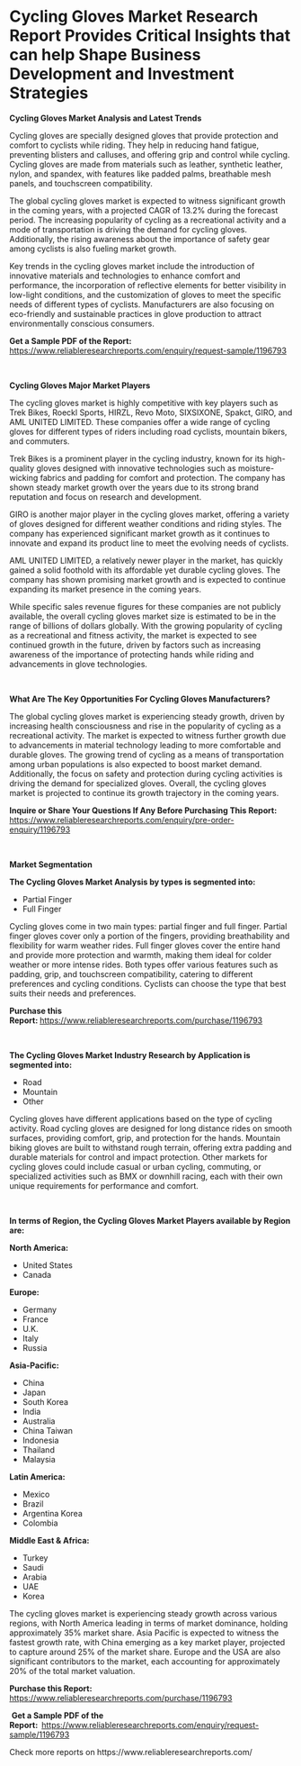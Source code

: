 <p><h1>Cycling Gloves Market Research Report Provides Critical Insights that can help Shape Business Development and Investment Strategies</h1></p><p><strong>Cycling Gloves Market Analysis and Latest Trends</strong></p>
<p><p>Cycling gloves are specially designed gloves that provide protection and comfort to cyclists while riding. They help in reducing hand fatigue, preventing blisters and calluses, and offering grip and control while cycling. Cycling gloves are made from materials such as leather, synthetic leather, nylon, and spandex, with features like padded palms, breathable mesh panels, and touchscreen compatibility.</p><p>The global cycling gloves market is expected to witness significant growth in the coming years, with a projected CAGR of 13.2% during the forecast period. The increasing popularity of cycling as a recreational activity and a mode of transportation is driving the demand for cycling gloves. Additionally, the rising awareness about the importance of safety gear among cyclists is also fueling market growth.</p><p>Key trends in the cycling gloves market include the introduction of innovative materials and technologies to enhance comfort and performance, the incorporation of reflective elements for better visibility in low-light conditions, and the customization of gloves to meet the specific needs of different types of cyclists. Manufacturers are also focusing on eco-friendly and sustainable practices in glove production to attract environmentally conscious consumers.</p></p>
<p><strong>Get a Sample PDF of the Report:&nbsp;</strong> <a href="https://www.reliableresearchreports.com/enquiry/request-sample/1196793">https://www.reliableresearchreports.com/enquiry/request-sample/1196793</a></p>
<p>&nbsp;</p>
<p><strong>Cycling Gloves Major Market Players</strong></p>
<p><p>The cycling gloves market is highly competitive with key players such as Trek Bikes, Roeckl Sports, HIRZL, Revo Moto, SIXSIXONE, Spakct, GIRO, and AML UNITED LIMITED. These companies offer a wide range of cycling gloves for different types of riders including road cyclists, mountain bikers, and commuters.</p><p>Trek Bikes is a prominent player in the cycling industry, known for its high-quality gloves designed with innovative technologies such as moisture-wicking fabrics and padding for comfort and protection. The company has shown steady market growth over the years due to its strong brand reputation and focus on research and development.</p><p>GIRO is another major player in the cycling gloves market, offering a variety of gloves designed for different weather conditions and riding styles. The company has experienced significant market growth as it continues to innovate and expand its product line to meet the evolving needs of cyclists.</p><p>AML UNITED LIMITED, a relatively newer player in the market, has quickly gained a solid foothold with its affordable yet durable cycling gloves. The company has shown promising market growth and is expected to continue expanding its market presence in the coming years.</p><p>While specific sales revenue figures for these companies are not publicly available, the overall cycling gloves market size is estimated to be in the range of billions of dollars globally. With the growing popularity of cycling as a recreational and fitness activity, the market is expected to see continued growth in the future, driven by factors such as increasing awareness of the importance of protecting hands while riding and advancements in glove technologies.</p></p>
<p>&nbsp;</p>
<p><strong>What Are The Key Opportunities For Cycling Gloves Manufacturers?</strong></p>
<p><p>The global cycling gloves market is experiencing steady growth, driven by increasing health consciousness and rise in the popularity of cycling as a recreational activity. The market is expected to witness further growth due to advancements in material technology leading to more comfortable and durable gloves. The growing trend of cycling as a means of transportation among urban populations is also expected to boost market demand. Additionally, the focus on safety and protection during cycling activities is driving the demand for specialized gloves. Overall, the cycling gloves market is projected to continue its growth trajectory in the coming years.</p></p>
<p><strong>Inquire or Share Your Questions If Any Before Purchasing This Report:</strong> <a href="https://www.reliableresearchreports.com/enquiry/pre-order-enquiry/1196793">https://www.reliableresearchreports.com/enquiry/pre-order-enquiry/1196793</a></p>
<p>&nbsp;</p>
<p><strong>Market Segmentation</strong></p>
<p><strong>The Cycling Gloves Market Analysis by types is segmented into:</strong></p>
<p><ul><li>Partial Finger</li><li>Full Finger</li></ul></p>
<p><p>Cycling gloves come in two main types: partial finger and full finger. Partial finger gloves cover only a portion of the fingers, providing breathability and flexibility for warm weather rides. Full finger gloves cover the entire hand and provide more protection and warmth, making them ideal for colder weather or more intense rides. Both types offer various features such as padding, grip, and touchscreen compatibility, catering to different preferences and cycling conditions. Cyclists can choose the type that best suits their needs and preferences.</p></p>
<p><strong>Purchase this Report:&nbsp;</strong><a href="https://www.reliableresearchreports.com/purchase/1196793">https://www.reliableresearchreports.com/purchase/1196793</a></p>
<p>&nbsp;</p>
<p><strong>The Cycling Gloves Market Industry Research by Application is segmented into:</strong></p>
<p><ul><li>Road</li><li>Mountain</li><li>Other</li></ul></p>
<p><p>Cycling gloves have different applications based on the type of cycling activity. Road cycling gloves are designed for long distance rides on smooth surfaces, providing comfort, grip, and protection for the hands. Mountain biking gloves are built to withstand rough terrain, offering extra padding and durable materials for control and impact protection. Other markets for cycling gloves could include casual or urban cycling, commuting, or specialized activities such as BMX or downhill racing, each with their own unique requirements for performance and comfort.</p></p>
<p>&nbsp;</p>
<p><strong>In terms of Region, the Cycling Gloves Market Players available by Region are:</strong></p>
<p>
    <p> <strong> North America: </strong>
        <ul>
            <li>United States</li>
            <li>Canada</li>
        </ul>
        </p> 
    <p> <strong> Europe: </strong>
        <ul>
            <li>Germany</li>
            <li>France</li>
            <li>U.K.</li>
            <li>Italy</li>
            <li>Russia</li>
        </ul>
        </p> 
    <p> <strong> Asia-Pacific: </strong>
        <ul>
            <li>China</li>
            <li>Japan</li>
            <li>South Korea</li>
            <li>India</li>
            <li>Australia</li>
            <li>China Taiwan</li>
            <li>Indonesia</li>
            <li>Thailand</li>
            <li>Malaysia</li>
        </ul>
        </p> 
    <p> <strong> Latin America: </strong>
        <ul>
            <li>Mexico</li>
            <li>Brazil</li>
            <li>Argentina Korea</li>
            <li>Colombia</li>
        </ul>
        </p> 
    <p> <strong> Middle East & Africa: </strong>
        <ul>
            <li>Turkey</li>
            <li>Saudi</li>
            <li>Arabia</li>
            <li>UAE</li>
            <li>Korea</li>
        </ul>
    </p>
    </p>
<p><p>The cycling gloves market is experiencing steady growth across various regions, with North America leading in terms of market dominance, holding approximately 35% market share. Asia Pacific is expected to witness the fastest growth rate, with China emerging as a key market player, projected to capture around 25% of the market share. Europe and the USA are also significant contributors to the market, each accounting for approximately 20% of the total market valuation.</p></p>
<p><strong>Purchase this Report: </strong><a href="https://www.reliableresearchreports.com/purchase/1196793">https://www.reliableresearchreports.com/purchase/1196793</a></p>
<p>&nbsp;<strong>Get a Sample PDF of the Report:&nbsp;&nbsp;</strong><a href="https://www.reliableresearchreports.com/enquiry/request-sample/1196793">https://www.reliableresearchreports.com/enquiry/request-sample/1196793</a></p>
<p><strong></strong></p>
<p>Check more reports on https://www.reliableresearchreports.com/</p>